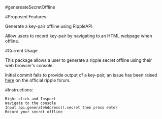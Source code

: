 #genereateSecretOffline

#Proposed Features

Generate a key-pair offline using RippleAPI.

Allow users to record key-pair by navigating to an HTML webpage when offline.  

#Current Usage

This package allows a user to generate a ripple secret offline using their web browser's console.

Initial commit fails to provide output of a key-pair, an issue has been raised 
[here](https://forum.ripple.com/viewtopic.php?f=2&p=72445#p72445) on the official ripple forum.

#Instructions:

    Right click and Inspect
    Navigate to the console
    Input api.generateAddress().secret then press enter
    Record your secret offline
